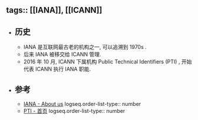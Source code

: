 tags:: [[IANA]], [[ICANN]]
---

- ## 历史
	- IANA 是互联网最古老的机构之一, 可以追溯到 1970s .
	- 后来 IANA 被移交给 ICANN 管理.
	- 2016 年 10 月, ICANN 下属机构 Public Technical Identifiers (PTI) , 开始代表 ICANN 执行 IANA 职能.
- ## 参考
	- [IANA - About us](https://www.iana.org/about)
	  logseq.order-list-type:: number
	- [PTI - 首页](https://pti.icann.org/)
	  logseq.order-list-type:: number